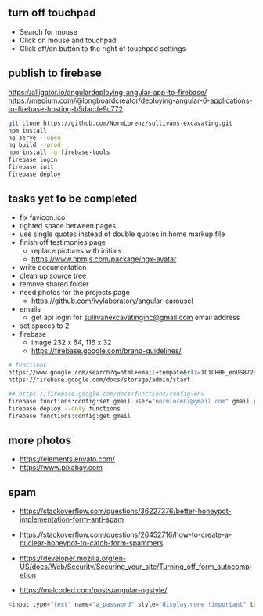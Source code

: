## turn off touchpad
* Search for mouse
* Click on mouse and touchpad
* Click off/on button to the right of touchpad settings

## publish to firebase
https://alligator.io/angulardeploying-angular-app-to-firebase/
https://medium.com/@longboardcreator/deploying-angular-6-applications-to-firebase-hosting-b5dacde9c772

```bash
git clone https://github.com/NormLorenz/sullivans-excavating.git
npm install
ng serve --open
ng build --prod
npm install -g firebase-tools
firebase login
firebase init
firebase deploy
```

## tasks yet to be completed
* fix favicon.ico
* tighted space between pages
* use single quotes instead of double quotes in home markup file
* finish off testimonies page
  * replace pictures with initials
  * https://www.npmjs.com/package/ngx-avatar
* write documentation
* clean up source tree
* remove shared folder
* need photos for the projects page
  * https://github.com/ivylaboratory/angular-carousel
* emails
  * get api login for sullivanexcavatinginc@gmail.com email address
* set spaces to 2
* firebase
  * image 232 x 64, 116 x 32
  * https://firebase.google.com/brand-guidelines/

```bash
# functions
https://www.google.com/search?q=html+email+tempate&rlz=1C1CHBF_enUS872US872&oq=html+email+tempate&aqs=chrome..69i57j0i10i457j0i10l6.15417j0j7&sourceid=chrome&ie=UTF-8
https://firebase.google.com/docs/storage/admin/start

## https://firebase.google.com/docs/functions/config-env
firebase functions:config:set gmail.user="normlorenz@gmail.com" gmail.pass=""
firebase deploy --only functions
firebase functions:config:get gmail
```


## more photos
* https://elements.envato.com/
* https://www.pixabay.com

## spam
* https://stackoverflow.com/questions/36227376/better-honeypot-implementation-form-anti-spam
* https://stackoverflow.com/questions/26452716/how-to-create-a-nuclear-honeypot-to-catch-form-spammers
* https://developer.mozilla.org/en-US/docs/Web/Security/Securing_your_site/Turning_off_form_autocompletion

* https://malcoded.com/posts/angular-ngstyle/

```javascript
<input type="text" name="a_password" style="display:none !important" tabindex="-1" autocomplete="off">
```
